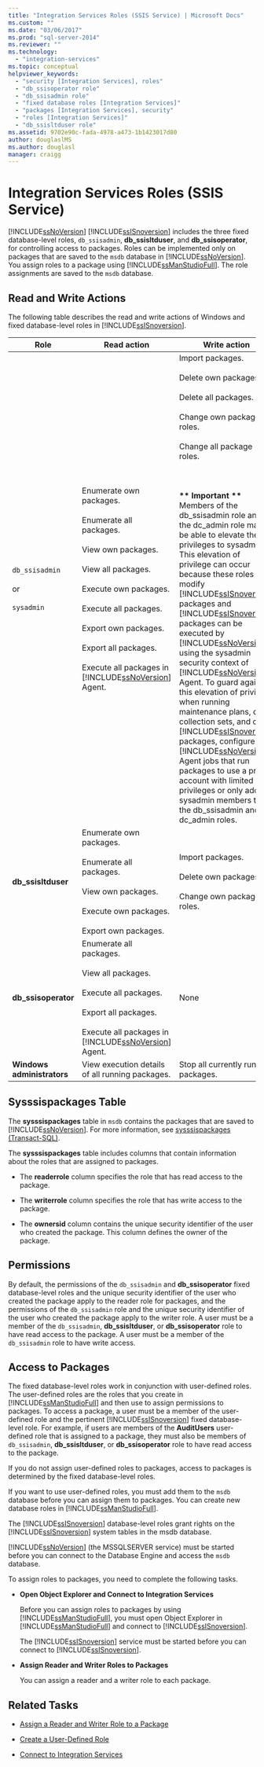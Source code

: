 ```yaml
---
title: "Integration Services Roles (SSIS Service) | Microsoft Docs"
ms.custom: ""
ms.date: "03/06/2017"
ms.prod: "sql-server-2014"
ms.reviewer: ""
ms.technology: 
  - "integration-services"
ms.topic: conceptual
helpviewer_keywords: 
  - "security [Integration Services], roles"
  - "db_ssisoperator role"
  - "db_ssisadmin role"
  - "fixed database roles [Integration Services]"
  - "packages [Integration Services], security"
  - "roles [Integration Services]"
  - "db_ssisltduser role"
ms.assetid: 9702e90c-fada-4978-a473-1b1423017d80
author: douglaslMS
ms.author: douglasl
manager: craigg
---
```

# Integration Services Roles (SSIS Service)
  [!INCLUDE[ssNoVersion](../../includes/ssnoversion-md.md)] [!INCLUDE[ssISnoversion](../../includes/ssisnoversion-md.md)] includes the three fixed database-level roles, `db_ssisadmin`, **db_ssisltduser**, and **db_ssisoperator**, for controlling access to packages. Roles can be implemented only on packages that are saved to the `msdb` database in [!INCLUDE[ssNoVersion](../../includes/ssnoversion-md.md)]. You assign roles to a package using [!INCLUDE[ssManStudioFull](../../includes/ssmanstudiofull-md.md)]. The role assignments are saved to the `msdb` database.  
  
## Read and Write Actions  
 The following table describes the read and write actions of Windows and fixed database-level roles in [!INCLUDE[ssISnoversion](../../includes/ssisnoversion-md.md)].  
  
|Role|Read action|Write action|  
|----------|-----------------|------------------|  
|`db_ssisadmin`<br /><br /> or<br /><br /> `sysadmin`|Enumerate own packages.<br /><br /> Enumerate all packages.<br /><br /> View own packages.<br /><br /> View all packages.<br /><br /> Execute own packages.<br /><br /> Execute all packages.<br /><br /> Export own packages.<br /><br /> Export all packages.<br /><br /> Execute all packages in [!INCLUDE[ssNoVersion](../../includes/ssnoversion-md.md)] Agent.|Import packages.<br /><br /> Delete own packages.<br /><br /> Delete all packages.<br /><br /> Change own package roles.<br /><br /> Change all package roles.<br /><br /> <br /><br /> **\*\* Important \*\*** Members of the db_ssisadmin role and the dc_admin role may be able to elevate their privileges to sysadmin. This elevation of privilege can occur because these roles can modify [!INCLUDE[ssISnoversion](../../includes/ssisnoversion-md.md)] packages and [!INCLUDE[ssISnoversion](../../includes/ssisnoversion-md.md)] packages can be executed by [!INCLUDE[ssNoVersion](../../includes/ssnoversion-md.md)] using the sysadmin security context of [!INCLUDE[ssNoVersion](../../includes/ssnoversion-md.md)] Agent. To guard against this elevation of privilege when running maintenance plans, data collection sets, and other [!INCLUDE[ssISnoversion](../../includes/ssisnoversion-md.md)] packages, configure [!INCLUDE[ssNoVersion](../../includes/ssnoversion-md.md)] Agent jobs that run packages to use a proxy account with limited privileges or only add sysadmin members to the db_ssisadmin and dc_admin roles.|  
|**db_ssisltduser**|Enumerate own packages.<br /><br /> Enumerate all packages.<br /><br /> View own packages.<br /><br /> Execute own packages.<br /><br /> Export own packages.|Import packages.<br /><br /> Delete own packages.<br /><br /> Change own package roles.|  
|**db_ssisoperator**|Enumerate all packages.<br /><br /> View all packages.<br /><br /> Execute all packages.<br /><br /> Export all packages.<br /><br /> Execute all packages in [!INCLUDE[ssNoVersion](../../includes/ssnoversion-md.md)] Agent.|None|  
|**Windows administrators**|View execution details of all running packages.|Stop all currently running packages.|  
  
## Sysssispackages Table  
 The **sysssispackages** table in `msdb` contains the packages that are saved to [!INCLUDE[ssNoVersion](../../includes/ssnoversion-md.md)]. For more information, see [sysssispackages &#40;Transact-SQL&#41;](/sql/relational-databases/system-tables/sysssispackages-transact-sql).  
  
 The **sysssispackages** table includes columns that contain information about the roles that are assigned to packages.  
  
-   The **readerrole** column specifies the role that has read access to the package.  
  
-   The **writerrole** column specifies the role that has write access to the package.  
  
-   The **ownersid** column contains the unique security identifier of the user who created the package. This column defines the owner of the package.  
  
## Permissions  
 By default, the permissions of the `db_ssisadmin` and **db_ssisoperator** fixed database-level roles and the unique security identifier of the user who created the package apply to the reader role for packages, and the permissions of the `db_ssisadmin` role and the unique security identifier of the user who created the package apply to the writer role. A user must be a member of the `db_ssisadmin`, **db_ssisltduser**, or **db_ssisoperator** role to have read access to the package. A user must be a member of the `db_ssisadmin` role to have write access.  
  
## Access to Packages  
 The fixed database-level roles work in conjunction with user-defined roles. The user-defined roles are the roles that you create in [!INCLUDE[ssManStudioFull](../../includes/ssmanstudiofull-md.md)] and then use to assign permissions to packages. To access a package, a user must be a member of the user-defined role and the pertinent [!INCLUDE[ssISnoversion](../../includes/ssisnoversion-md.md)] fixed database-level role. For example, if users are members of the **AuditUsers** user-defined role that is assigned to a package, they must also be members of `db_ssisadmin`, **db_ssisltduser**, or **db_ssisoperator** role to have read access to the package.  
  
 If you do not assign user-defined roles to packages, access to packages is determined by the fixed database-level roles.  
  
 If you want to use user-defined roles, you must add them to the `msdb` database before you can assign them to packages. You can create new database roles in [!INCLUDE[ssManStudioFull](../../includes/ssmanstudiofull-md.md)].  
  
 The [!INCLUDE[ssISnoversion](../../includes/ssisnoversion-md.md)] database-level roles grant rights on the [!INCLUDE[ssISnoversion](../../includes/ssisnoversion-md.md)] system tables in the msdb database.  
  
 [!INCLUDE[ssNoVersion](../../includes/ssnoversion-md.md)] (the MSSQLSERVER service) must be started before you can connect to the Database Engine and access the `msdb` database.  
  
 To assign roles to packages, you need to complete the following tasks.  
  
-   **Open Object Explorer and Connect to Integration Services**  
  
     Before you can assign roles to packages by using [!INCLUDE[ssManStudioFull](../../includes/ssmanstudiofull-md.md)], you must open Object Explorer in [!INCLUDE[ssManStudioFull](../../includes/ssmanstudiofull-md.md)] and connect to [!INCLUDE[ssISnoversion](../../includes/ssisnoversion-md.md)].  
  
     The [!INCLUDE[ssISnoversion](../../includes/ssisnoversion-md.md)] service must be started before you can connect to [!INCLUDE[ssISnoversion](../../includes/ssisnoversion-md.md)].  
  
-   **Assign Reader and Writer Roles to Packages**  
  
     You can assign a reader and a writer role to each package.  
  
## Related Tasks  
  
-   [Assign a Reader and Writer Role to a Package](../assign-a-reader-and-writer-role-to-a-package.md)  
  
-   [Create a User-Defined Role](../create-a-user-defined-role.md)  
  
-   [Connect to Integration Services](../connect-to-integration-services.md)  
  
  
